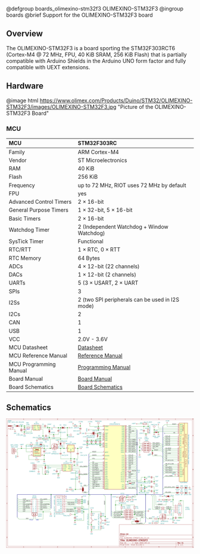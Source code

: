 @defgroup    boards_olimexino-stm32f3 OLIMEXINO-STM32F3
@ingroup     boards
@brief       Support for the OLIMEXINO-STM32F3 board

## Overview

The OLIMEXINO-STM32F3 is a board sporting the STM32F303RCT6 (Cortex-M4 @ 72 MHz,
FPU, 40 KiB SRAM, 256 KiB Flash) that is partially compatible with
Arduino Shields in the Arduino UNO form factor and fully compatible with UEXT
extensions.

## Hardware

@image html https://www.olimex.com/Products/Duino/STM32/OLIMEXINO-STM32F3/images/OLIMEXINO-STM32F3.jpg "Picture of the OLIMEXINO-STM32F3 Board"

### MCU

| MCU                       | STM32F303RC                                       |
|:------------------------- |:------------------------------------------------- |
| Family                    | ARM Cortex-M4                                     |
| Vendor                    | ST Microelectronics                               |
| RAM                       | 40 KiB                                            |
| Flash                     | 256 KiB                                           |
| Frequency                 | up to 72 MHz, RIOT uses 72 MHz by default         |
| FPU                       | yes                                               |
| Advanced Control Timers   | 2 × 16-bit                                        |
| General Purpose Timers    | 1 × 32-bit, 5 × 16-bit                            |
| Basic Timers              | 2 × 16-bit                                        |
| Watchdog Timer            | 2 (Independent Watchdog + Window Watchdog)        |
| SysTick Timer             | Functional                                        |
| RTC/RTT                   | 1 × RTC, 0 × RTT                                  |
| RTC Memory                | 64 Bytes                                          |
| ADCs                      | 4 × 12-bit (22 channels)                          |
| DACs                      | 1 × 12-bit (2 channels)                           |
| UARTs                     | 5 (3 × USART, 2 × UART                            |
| SPIs                      | 3                                                 |
| I2Ss                      | 2 (two SPI peripherals can be used in I2S mode)   |
| I2Cs                      | 2                                                 |
| CAN                       | 1                                                 |
| USB                       | 1                                                 |
| VCC                       | 2.0V - 3.6V                                       |
| MCU Datasheet             | [Datasheet][mcu-datasheet]                        |
| MCU Reference Manual      | [Reference Manual][mcu-manual]                    |
| MCU Programming Manual    | [Programming Manual][mcu-programming-manual]      |
| Board Manual              | [Board Manual][board-manual]                      |
| Board Schematics          | [Board Schematics][board-schematics]              |

[MCU-datasheet]: https://www.st.com/resource/en/datasheet/stm32f303rc.pdf
[mcu-manual]: http://www.st.com/web/en/resource/technical/document/reference_manual/DM00043574.pdf
[mcu-programming-manual]: http://www.st.com/web/en/resource/technical/document/programming_manual/DM00046982.pdf
[board-manual]: https://github.com/OLIMEX/OLIMEXINO-STM32F3/blob/master/DOCUMENTS/OLIMEXINO-STM32F3.pdf
[board-schematics]: https://github.com/OLIMEX/OLIMEXINO-STM32F3/blob/master/HARDWARE/OLIMEXINO-STM32F3-revision-C1/OLIMEXINO-STM32F3_Rev_C1.pdf

## Schematics

![Schmematics of the OLIMEXINO-STM32F3 in Revision C1](dist/OLIMEXINO-STM32F3_Rev_C1.svg)
